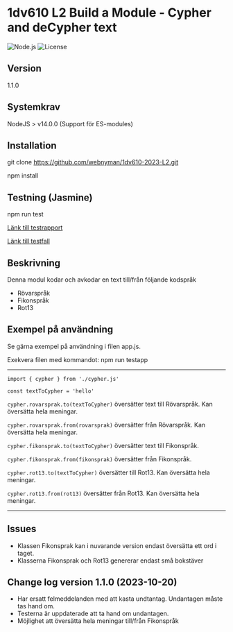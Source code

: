 # 1dv610 L2 Build a Module - Cypher and deCypher text
![Node.js](https://img.shields.io/badge/Node.js-v14.0.0-green)
![License](https://img.shields.io/badge/License-MIT-blue)

## Version
1.1.0

## Systemkrav
NodeJS > v14.0.0 (Support för ES-modules)

## Installation
git clone https://github.com/webnyman/1dv610-2023-L2.git

npm install

## Testning (Jasmine)
npm run test

[Länk till testrapport](testrapport.md)

[Länk till testfall](/spec/support/)

## Beskrivning
Denna modul kodar och avkodar en text till/från följande kodspråk
- Rövarspråk
- Fikonspråk
- Rot13

## Exempel på användning
Se gärna exempel på användning i filen app.js.

Exekvera filen med kommandot: npm run testapp

---
`import { cypher } from './cypher.js'`

`const textToCypher = 'hello'`

`cypher.rovarsprak.to(textToCypher)` översätter text till Rövarspråk. Kan översätta hela meningar.

`cypher.rovarsprak.from(rovarsprak)` översätter från Rövarspråk. Kan översätta hela meningar.

`cypher.fikonsprak.to(textToCypher)` översätter text till Fikonspråk.

`cypher.fikonsprak.from(fikonsprak)` översätter från Fikonspråk.

`cypher.rot13.to(textToCypher)` översätter till Rot13. Kan översätta hela meningar.

`cypher.rot13.from(rot13)` översätter från Rot13. Kan översätta hela meningar.

---

## Issues
- Klassen Fikonsprak kan i nuvarande version endast översätta ett ord i taget.
- Klasserna Fikonsprak och Rot13 genererar endast små bokstäver

## Change log version 1.1.0 (2023-10-20)
- Har ersatt felmeddelanden med att kasta undtantag. Undantagen måste tas hand om.
- Testerna är uppdaterade att ta hand om undantagen.
- Möjlighet att översätta hela meningar till/från Fikonspråk